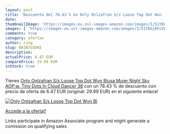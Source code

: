 ```yaml
---
layout: post
title: 'Descuento del 78.43 % en Only Onlzafran S/s Loose Top Dot Wvn  Bl'
date: 
thumbnailImage: 'https://images-eu.ssl-images-amazon.com/images/I/51tDGj6FcVL._SL200_.jpg'
images: [ 'https://images-eu.ssl-images-amazon.com/images/I/51tDGj6FcVL._SL200_.jpg' ]
comments: true
category: ofertas
author: ring
slug: B01N7U3DKE
description:
actualPrice: 6.47 EUR
comparePrice: 29.99 EUR
inStock: true
---
```


Tienes [Only Onlzafran S/s Loose Top Dot Wvn  Blusa Mujer   Night Sky AOP:w. Tiny Dots In Cloud Dancer   38](https://www.amazon.es/dp/B01N7U3DKE/?tag=tolees-21) con un 78.43 % de descuento con precio de oferta de 6.47 EUR (original: 29.99 EUR) en el siguiente enlace!

[![Only Onlzafran S/s Loose Top Dot Wvn  Bl](https://images-eu.ssl-images-amazon.com/images/I/51tDGj6FcVL._SL200_.jpg)](https://www.amazon.es/dp/B01N7U3DKE/?tag=tolees-21)

[Accede a la oferta!!](https://www.amazon.es/dp/B01N7U3DKE/?tag=tolees-21)

Links participate in Amazon Associate program and might generate a comission on qualifying sales


